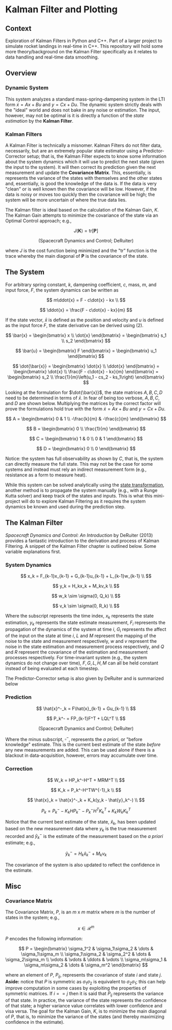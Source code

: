 # **Kalman Filter and Plotting**
## **Context**
Exploration of Kalman Filters in Python and C++. Part of a larger project to simulate rocket landings in real-time in C++. This repository will hold some more theory/background on the Kalman Filter specifically as it relates to data handling and real-time data smoothing.

## **Overview**
### Dynamic System
This system analyzes a standard mass-spring-dampening system in the LTI form $\dot{x} = Ax + Bu$ and $y = Cx + Du$. The dynamic system strictly deals with the "ideal" world and does not bake in any noise or estimation. The input, however, may not be optimal is it is directly a function of the *state estimation* by the **Kalman Filter**.


### Kalman Filters
A Kalman Filter is technically a misnomer. Kalman Filters do not filter data, necessarily, but are an extremely popular state estimator using a Predictor-Corrector setup; that is, the Kalman Filter expects to know some information about the system dynamics which it will use to predict the next state (given the input to the system). It will then correct its prediction given the next measurement and update the **Covariance Matrix**. This, essentially, is represents the variance of the states with themselves and the other states and, essentially, is good the knowledge of the data is. If the data is very "clean" or is well known then the covariance will be low. However, if the data is noisy or moves too quickly then the covariance will be high; the system will be more uncertain of where the true data lies.

The Kalman filter is ideal based on the calculation of the Kalman Gain, $K$. The Kalman Gain attempts to minimize the covariance of the state via an Optimal Control approach; e.g., 

$$
J(\mathbf{K}) = \text{tr}[\mathbf{P}]
$$

$$
\text{(Spacecraft Dynamics and Control; DeRuiter)}
$$

where $J$ is the cost function being minimized and the "tr" function is the trace whereby the main diagonal of $\mathbf{P}$ is the covariance of the state. 


## **The System**
For arbitrary spring constant, $k$, dampening coefficient, $c$, mass, $m$, and input force, $F$, the system dynamics can be written as 

$$
m\ddot{x} = F - c\dot{x} - kx \\
$$

$$
\ddot{x} = \frac{F - c\dot{x} - kx}{m}
$$

If the state vector, $\bar{x}$ is defined as the position and velocity and $u$ is defined as the input force $F$, the state derivative can be derived using (2).

$$
\bar{x} = \begin{bmatrix}
x \\
\dot{x}
\end{bmatrix} =  \begin{bmatrix}
s_1 \\
s_2
\end{bmatrix}
$$

$$
\bar{u} = \begin{bmatrix} F \end{bmatrix} = \begin{bmatrix} u_1 \end{bmatrix}
$$

$$
\dot{\bar{x}} = \begin{bmatrix}
\dot{x} \\
\ddot{x}
\end{bmatrix} = \begin{bmatrix}
\dot{x} \\
\frac{F - c\dot{x} - kx}{m}
\end{bmatrix} = \begin{bmatrix}
s_2 \\
\frac{1}{m}\left(u_1 - cs_2 - ks_1\right)
\end{bmatrix}
$$

Looking at the formulation for $\dot{\bar{x}}$, the state matrices $A, B, C, D$ need to be determined in terms of $\bar{x}$. In fear of being too verbose, $A, B, C,$ and $D$ are shown below. Multiplying the matrices by the correct factor will prove the formulations hold true with the form $\dot{x} = Ax + Bu$ and $y = Cx + Du$.

$$
A = \begin{bmatrix}
0 & 1 \\
-\frac{k}{m} & -\frac{c}{m}
\end{bmatrix}
$$

$$
B = \begin{bmatrix}
0 \\
\frac{1}{m}
\end{bmatrix}
$$

$$
C = \begin{bmatrix}
1 & 0 \\
0 & 1
\end{bmatrix}
$$

$$
D = \begin{bmatrix}
0 \\
0
\end{bmatrix}
$$

Notice: the system has full observability as shown by $C$, that is, the system can directly measure the full state. This may not be the case for some systems and instead must rely an indirect measurement form (e.g., resistance as a form to measure heat).

While this system can be solved analytically using the [state transformation](https://web.mit.edu/2.14/www/Handouts/StateSpaceResponse.pdf), another method is to propagate the system manually (e.g., with a Runge Kutta solver) and keep track of the states and inputs. This is what this mini-project will do to explore Kalman Filtering as it requires the system dynamics be known and used during the prediction step.

## **The Kalman Filter**
*Spacecraft Dynamics and Control: An Introduction* by DeRuiter (2013) provides a fantastic introduction to the derivation and process of Kalman Filtering. A snippet of the Kalman Filter chapter is outlined below. Some variable explanations first.

### System Dynamics
$$
x_k = F_{k-1}x_{k-1} + G_{k-1}u_{k-1} + L_{k-1}w_{k-1} \\
$$

$$
y_k = H_kx_k + M_kv_k \\
$$

$$
w_k \sim \sigma(0, Q_k) \\
$$

$$
v_k \sim \sigma(0, R_k) \\
$$

Where the subscript represents the time index, $x_k$ represents the state estimation, $y_k$ represents the state estimate measurement, $F_i$ represents the propagation of the dynamics of the system at time $i$, $G_i$ represents the affect of the input on the state at time $i$, $L$ and $M$ represent the mapping of the noise to the state and measurement respectively, $w$ and $v$ represent the noise in the state estimation and measurement process respectively, and $Q$ and $R$ represent the covariance of the estimation and measurement processes respectively. For time-invariant system (e.g., the system dynamics do not change over time), $F, G, L, H, M$ can all be held constant instead of being evaluated at each timestep.

The Predictor-Corrector setup is also given by DeRuiter and is summarized below

### Prediction

$$
\hat{x}^-_k = F\hat{x}_{k-1} + Gu_{k-1} \\
$$

$$
P_k^- = FP_{k-1}F^T + LQL^T \\
$$

$$
\text{(Spacecraft Dynamics and Control; DeRuiter)}
$$

Where the minus subscript, $\square^-$, represents the *a priori*, or "before knowledge" estimate. This is the current best estimate of the state *before* any new measurements are added. This can be used alone if there is a blackout in data-acquisition, however, errors may accumulate over time.

### Correction

$$
W_k = HP_k^-H^T + MRM^T \\
$$

$$
K_k = P_k^-H^TW^{-1}_k \\
$$

$$
\hat{x}_k = \hat{x}^-_k + K_k(y_k - \hat{y}_k^-) \\
$$

$$
P_k = P_k^- - K_kHP_k^- - P_k^-H^TK_k^T + K_kW_kK_k^T
$$

Notice that the current best estimate of the state, $\hat{x}_k$, has been updated based on the new measurement data where $y_k$ is the true measurement recorded and $\hat{y}_k^-$ is the estimate of the measurement based on the *a priori* estimate; e.g.,

$$
\hat{y}_k^- = H_k\hat{x}_k^- + M_kv_k
$$

The covariance of the system is also updated to reflect the confidence in the estimate.

## **Misc**
### Covariance Matrix
The Covariance Matrix, $P$, is an $m \text{ x } m$ matrix where $m$ is the number of states in the system; e.g., 

$$
x \in \mathcal{R}^{m}
$$

$P$ encodes the following information:

$$
P = \begin{bmatrix}
\sigma_1^2 & \sigma_1\sigma_2 & \dots & \sigma_1\sigma_m \\
\sigma_1\sigma_2 & \sigma_2^2 & \dots & \sigma_2\sigma_m \\
\vdots & \vdots & \ddots & \vdots \\
\sigma_m\sigma_1 & \sigma_m\sigma_2 & \dots & \sigma_m^2
\end{bmatrix}
$$

where an element of $P$, $P_{ij}$, represents the covariance of state $i$ and state $j$. **Aside:** notice that $P$ is symmetric as $\sigma_1\sigma_2$ is equivalent to $\sigma_2\sigma_1$; this can help improve computation in some cases by exploiting the properties of symmetric matrices. If $i == j$ then it is said that $P_{ij}$ represents the variance of that state. In practice, the variance of the state represents the confidence of that state; a higher variance value correlates with lower confidence and visa versa. The goal for the Kalman Gain, $K$, is to minimize the main diagonal of $P$, that is, to minimize the variance of the states (and thereby maximizing confidence in the estimate).